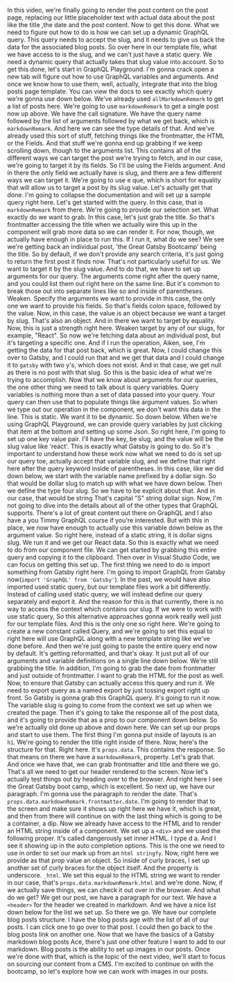 In this video, we're finally going to render the post content on the post page, replacing our little placeholder text with actual data about the post like the title ,the date and the post content. Now to get this done. What we need to figure out how to do is how we can set up a dynamic GraphQL query. This query needs to accept the slug, and it needs to give us back the data for the associated blog posts. So over here in our template file, what we have access to is the slug, and we can't just have a static query. We need a dynamic query that actually takes that slug value into account. So to get this done, let's start in GraphQL Playground. I'm gonna crack open a new tab will figure out how to use GraphQL variables and arguments. And once we know how to use them, well, actually, integrate that into the blog posts page template. You can view the docs to see exactly which query we're gonna use down below. We've already used `allMarkdownRemark` to get a list of posts here. We're going to use `markdownRemark` to get a single post now up above. We have the call signature. We have the query name followed by the list of arguments followed by what we get back, which is `markdownRemark`. And here we can see the type details of that. And we've already used this sort of stuff, fetching things like the frontmatter, the HTML or the Fields. And that stuff we're gonna end up grabbing if we keep scrolling down, though to the arguments list. This contains all of the different ways we can target the post we're trying to fetch, and in our case, we're going to target it by its fields. So I'll be using the Fields argument. And in there the only field we actually have is slug, and there are a few different ways we can target it. We're going to use e que, which is short for equality that will allow us to target a post by its slug value. Let's actually get that done. I'm going to collapse the documentation and will set up a sample query right here. Let's get started with the query. In this case, that is `markdownRemark` from there. We're going to provide our selection set. What exactly do we want to grab. In this case, let's just grab the title. So that's frontmatter accessing the title when we actually wire this up in the component will grab more data so we can render it. For now, though, we actually have enough in place to run this. If I run it, what do we see? We see we're getting back an individual post, 'the Great Gatsby Bootcamp' being the title. So by default, if we don't provide any search criteria, it's just going to return the first post it finds now. That's not particularly useful for us. We want to target it by the slug value. And to do that, we have to set up arguments for our query. The arguments come right after the query name, and you could list them out right here on the same line. But it's common to break those out into separate lines like so and inside of parentheses. Weaken. Specify the arguments we want to provide in this case, the only one we want to provide his fields. So that's fields colon space, followed by the value. Now, in this case, the value is an object because we want a target by slug. That's also an object. And in there we want to target by equality. Now, this is just a strength right here. Weaken target by any of our slugs, for example, "React". So now we're fetching data about an individual post, but it's targeting a specific one. And if I run the operation, Aiken, see, I'm getting the data for that post back, which is great. Now, I could change this over to Gatsby, and I could run that and we get that data and I could change it to `gatsby` with two y's, which does not exist. And in that case, we get null as there is no post with that slug. So this is the basic idea of what we're trying to accomplish. Now that we know about arguments for our queries, the one other thing we need to talk about is query variables. Query variables is nothing more than a set of data passed into your query. Your query can then use that to populate things like argument values. So when we type out our operation in the component, we don't want this data in the line. This is static. We want it to be dynamic. So down below. When we're using GraphQL Playground, we can provide query variables by just clicking that item at the bottom and setting up some Json. So right here, I'm going to set up one key value pair. I'll have the key, be slug, and the value will be the slug value like 'react'. This is exactly what Gatsby is going to do. So it's important to understand how these work now what we need to do is set up our query toe, actually accept that variable slug, and we define that right here after the query keyword inside of parentheses. In this case, like we did down below, we start with the variable name prefixed by a dollar sign. So that would be dollar slug to match up with what we have down below. Then we define the type four slug. So we have to be explicit about that. And in our case, that would be string That's capital "S" string dollar sign. Now, I'm not going to dive into the details about all of the other types that GraphQL supports. There's a lot of great content out there on GraphQL and I also have a you Timmy GraphQL course if you're interested. But with this in place, we now have enough to actually use this variable down below as the argument value. So right here, instead of a static string, it is dollar signs slug. We run it and we get our React data. So this is exactly what we need to do from our component file. We can get started by grabbing this entire query and copying it to the clipboard. Then over in Visual Studio Code, we can focus on getting this set up. The first thing we need to do is import something from Gatsby right here. I'm going to import GraphQL from Gatsby now(`import 'GraphQL' from 'Gatsby'`). In the past, we would have also imported used static query, but our template files work a bit differently. Instead of calling used static query, we will instead define our query separately and export it. And the reason for this is that currently, there is no way to access the context which contains our slug. If we were to work with use static query, So this alternative approaches gonna work really well just for our template files. And this is the only one so right here. We're going to create a new constant called Query, and we're going to set this equal to right here will use GraphQL along with a new template string like we've done before. And then we're just going to paste the entire query end now by default. It's getting reformatted, and that's okay. It just put all of our arguments and variable definitions on a single line down below. We're still grabbing the title. In addition, I'm going to grab the date from frontmatter and just outside of frontmatter. I want to grab the HTML for the post as well. Now, to ensure that Gatsby can actually access this query and run it. We need to export query as a named export by just tossing export right up front. So Gatsby is gonna grab this GraphQL query. It's going to run it now. The variable slug is going to come from the context we set up when we created the page. Then it's going to take the response all of the post data, and it's going to provide that as a prop to our component down below. So we're actually old done up above and down here. We can set up our props and start to use them. The first thing I'm gonna put inside of layouts is an `h1`. We're going to render the title right inside of there. Now, here's the structure for that. Right here. It's `props.data`. This contains the response. So that means on there we have a `markdownRemark`, property. Let's grab that. And once we have that, we can grab frontmatter and title and there we go. That's all we need to get our header rendered to the screen. Now let's actually test things out by heading over to the browser. And right here I see the Great Gatsby boot camp, which is excellent. So next up, we have our paragraph. I'm gonna use the paragraph to render the date. That's `props.data.markdownRemark.frontmatter.date`. I'm going to render that to the screen and make sure it shows up right here we have it, which is great, and then from there will continue on with the last thing which is going to be a container, a dip. Now we already have access to the HTML and to render an HTML string inside of a component. We set up a `<div>` and we used the following proper. It's called dangerously set inner HTML. I type d a. And I see it showing up in the auto completion options. This is the one we need to use in order to set our mark up from an `html stringfy`. Now, right here we provide as that prop value an object. So inside of curly braces, I set up another set of curly braces for the object itself. And the property is underscore. `_html`. We set this equal to the HTML string we want to render in our case, that's `props.data.markdownRemark.html` and we're done. Now, if we actually save things, we can check it out over in the browser. And what do we get? We get our post, we have a paragraph for our text. We have a `<header>` for the header we created in markdown. And we have a nice list down below for the list we set up. So there we go. We have our complete blog posts structure. I have the blog posts age with the list of all of our posts. I can click one to go over to that post. I could then go back to the blog posts link on another one. Now that we have the basics of a Gatsby markdown blog posts Ace, there's just one other feature I want to add to our markdown. Blog posts is the ability to set up images in our posts. Once we're done with that, which is the topic of the next video, we'll start to focus on sourcing our content from a CMS. I'm excited to continue on with the bootcamp, so let's explore how we can work with images in our posts.
